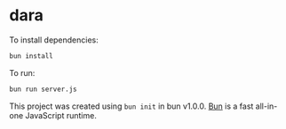 # dara

To install dependencies:

```bash
bun install
```

To run:

```bash
bun run server.js
```

This project was created using `bun init` in bun v1.0.0. [Bun](https://bun.sh) is a fast all-in-one JavaScript runtime.
